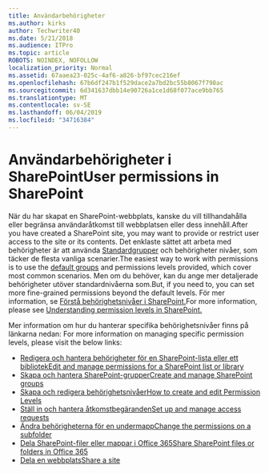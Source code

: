 ```yaml
---
title: Användarbehörigheter
ms.author: kirks
author: Techwriter40
ms.date: 5/21/2018
ms.audience: ITPro
ms.topic: article
ROBOTS: NOINDEX, NOFOLLOW
localization_priority: Normal
ms.assetid: 67aaea23-025c-4af6-a826-bf97cec216ef
ms.openlocfilehash: 67b6df247b1f529dace2a7bd2bc55b8067f798ac
ms.sourcegitcommit: 6d341637dbb14e90726a1ce1d68f077ace9bb765
ms.translationtype: MT
ms.contentlocale: sv-SE
ms.lasthandoff: 06/04/2019
ms.locfileid: "34716384"
---
```

# <a name="user-permissions-in-sharepoint"></a><span data-ttu-id="08c51-102">Användarbehörigheter i SharePoint</span><span class="sxs-lookup"><span data-stu-id="08c51-102">User permissions in SharePoint</span></span>

<p><span data-ttu-id="08c51-103">När du har skapat en SharePoint-webbplats, kanske du vill tillhandahålla eller begränsa användaråtkomst till webbplatsen eller dess innehåll.</span><span class="sxs-lookup"><span data-stu-id="08c51-103">After you have created a SharePoint site, you may want to provide or restrict user access to the site or its contents.</span></span> <span data-ttu-id="08c51-104">Det enklaste sättet att arbeta med behörigheter är att använda <a href="https://support.office.com/en-us/article/default-sharepoint-groups-13bb2b6b-dd8c-447e-b71b-0e4bb9efe1d3">Standardgrupper</a> och behörigheter nivåer, som täcker de flesta vanliga scenarier.</span><span class="sxs-lookup"><span data-stu-id="08c51-104">The easiest way to work with permissions is to use the <a href="https://support.office.com/en-us/article/default-sharepoint-groups-13bb2b6b-dd8c-447e-b71b-0e4bb9efe1d3">default groups</a> and permissions levels provided, which cover most common scenarios.</span></span> <span data-ttu-id="08c51-105">Men om du behöver, kan du ange mer detaljerade behörigheter utöver standardnivåerna som.</span><span class="sxs-lookup"><span data-stu-id="08c51-105">But, if you need to, you can set more fine-grained permissions beyond the default levels.</span></span> <span data-ttu-id="08c51-106">För mer information, se <a href="https://docs.microsoft.com/en-us/sharepoint/understanding-permission-levels">Förstå behörighetsnivåer i SharePoint.</a></span><span class="sxs-lookup"><span data-stu-id="08c51-106">For more information, please see <a href="https://docs.microsoft.com/en-us/sharepoint/understanding-permission-levels">Understanding permission levels in SharePoint.</a></span></span></p>  <p><span data-ttu-id="08c51-107">Mer information om hur du hanterar specifika behörighetsnivåer finns på länkarna nedan:&nbsp;</span><span class="sxs-lookup"><span data-stu-id="08c51-107">For more information on managing specific permission levels, please visit the below links:&nbsp;</span></span></p>  <ul>  <li><span data-ttu-id="08c51-108"><a href="https://support.office.com/en-us/article/customize-permissions-for-a-sharepoint-list-or-library-02d770f3-59eb-4910-a608-5f84cc297782">Redigera och hantera behörigheter för en SharePoint-lista eller ett bibliotek</a></span><span class="sxs-lookup"><span data-stu-id="08c51-108"><a href="https://support.office.com/en-us/article/customize-permissions-for-a-sharepoint-list-or-library-02d770f3-59eb-4910-a608-5f84cc297782">Edit and manage permissions for a SharePoint list or library</a></span></span></li>  <li><span data-ttu-id="08c51-109"><a href="https://support.office.com/en-us/article/create-and-manage-sharepoint-groups-b1e3cd23-1a78-4264-9284-87fed7282048">Skapa och hantera SharePoint-grupper</a></span><span class="sxs-lookup"><span data-stu-id="08c51-109"><a href="https://support.office.com/en-us/article/create-and-manage-sharepoint-groups-b1e3cd23-1a78-4264-9284-87fed7282048">Create and manage SharePoint groups</a></span></span></li>  <li><span data-ttu-id="08c51-110"><span style="mso-bidi-font-weight: bold;"><a href="https://docs.microsoft.com/en-us/sharepoint/how-to-create-and-edit-permission-levels">Skapa och redigera behörighetsnivåer</a></span><u></u></span><span class="sxs-lookup"><span data-stu-id="08c51-110"><span style="mso-bidi-font-weight: bold;"><a href="https://docs.microsoft.com/en-us/sharepoint/how-to-create-and-edit-permission-levels">How to create and edit Permission Levels</a></span> <u></u></span></span></li>  <li><span data-ttu-id="08c51-111"><a href="https://support.office.com/en-us/article/set-up-and-manage-access-requests-94b26e0b-2822-49d4-929a-8455698654b3">Ställ in och hantera åtkomstbegäranden</a></span><span class="sxs-lookup"><span data-stu-id="08c51-111"><a href="https://support.office.com/en-us/article/set-up-and-manage-access-requests-94b26e0b-2822-49d4-929a-8455698654b3">Set up and manage access requests</a></span></span></li>  <li><span data-ttu-id="08c51-112"><a href="https://support.office.com/en-us/article/change-the-permissions-on-a-subfolder-5427bd7c-f20a-4f75-8cf2-5359dd45a1a6">Ändra behörigheterna för en undermapp</a></span><span class="sxs-lookup"><span data-stu-id="08c51-112"><a href="https://support.office.com/en-us/article/change-the-permissions-on-a-subfolder-5427bd7c-f20a-4f75-8cf2-5359dd45a1a6">Change the permissions on a subfolder</a></span></span></li>  <li><span data-ttu-id="08c51-113"><a href="https://support.office.com/en-us/article/share-sharepoint-files-or-folders-1fe37332-0f9a-4719-970e-d2578da4941c">Dela SharePoint-filer eller mappar i Office 365</a></span><span class="sxs-lookup"><span data-stu-id="08c51-113"><a href="https://support.office.com/en-us/article/share-sharepoint-files-or-folders-1fe37332-0f9a-4719-970e-d2578da4941c">Share SharePoint files or folders in Office 365</a></span></span></li>  <li><span data-ttu-id="08c51-114"><a href="https://support.office.com/en-us/article/share-a-site-958771a8-d041-4eb8-b51c-afea2eae3658">Dela en webbplats</a></span><span class="sxs-lookup"><span data-stu-id="08c51-114"><a href="https://support.office.com/en-us/article/share-a-site-958771a8-d041-4eb8-b51c-afea2eae3658">Share a site</a></span></span></li>  </ul>
